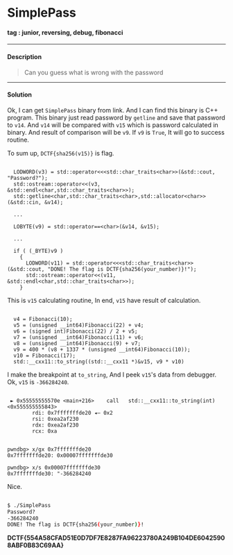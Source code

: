 # **SimplePass**

#### tag : junior, reversing, debug, fibonacci

-----------------------------------------------

#### Description

>Can you guess what is wrong with the password

-----------------------------------------------

#### Solution

Ok, I can get `SimplePass` binary from link. And I can find this binary is C++ program. This binary just read password by `getline` and save that password to `v14`. And `v14` will be compared with `v15` which is password calculated in binary. And result of comparison will be `v9`. If `v9` is `True`, It will go to success routine.

To sum up, `DCTF{sha256(v15)}` is flag.

~~~

  LODWORD(v3) = std::operator<<<std::char_traits<char>>(&std::cout, "Password?");
  std::ostream::operator<<(v3, &std::endl<char,std::char_traits<char>>);
  std::getline<char,std::char_traits<char>,std::allocator<char>>(&std::cin, &v14);

  ...

  LOBYTE(v9) = std::operator==<char>(&v14, &v15);

  ...

  if ( (_BYTE)v9 )
    {
      LODWORD(v11) = std::operator<<<std::char_traits<char>>(&std::cout, "DONE! The flag is DCTF{sha256(your_number)}!");
      std::ostream::operator<<(v11, &std::endl<char,std::char_traits<char>>);
    }

~~~

This is `v15` calculating routine, In end, `v15` have result of calculation.

~~~

  v4 = Fibonacci(10);
  v5 = (unsigned __int64)Fibonacci(22) + v4;
  v6 = (signed int)Fibonacci(22) / 2 + v5;
  v7 = (unsigned __int64)Fibonacci(11) + v6;
  v8 = (unsigned __int64)Fibonacci(9) + v7;
  v9 = 400 * (v8 + 1337 * (unsigned __int64)Fibonacci(10));
  v10 = Fibonacci(17);
  std::__cxx11::to_string((std::__cxx11 *)&v15, v9 * v10)

~~~

I make the breakpoint at `to_string`, And I peek `v15`'s data from debugger. Ok, `v15` is `-366284240`.

~~~

 ► 0x55555555570e <main+216>    call   std::__cxx11::to_string(int)  <0x555555555843>
        rdi: 0x7fffffffde20 ◂— 0x2
        rsi: 0xea2af230
        rdx: 0xea2af230
        rcx: 0xa


pwndbg> x/gx 0x7fffffffde20
0x7fffffffde20:	0x00007fffffffde30

pwndbg> x/s 0x00007fffffffde30
0x7fffffffde30:	"-366284240

~~~

Nice.

```sh

$ ./SimplePass
Password?
-366284240
DONE! The flag is DCTF{sha256(your_number)}!

```

**DCTF{554A58CFAD51E0D7DF7E8287FA96223780A249B104DE60425908ABF0B83C69AA}**
